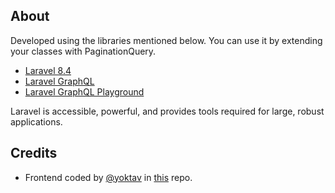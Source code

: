 ## About

Developed using the libraries mentioned below. You can use it by extending your classes with PaginationQuery.

- [Laravel 8.4](https://github.com/laravel/laravel)
- [Laravel GraphQL](https://github.com/rebing/graphql-laravel)
- [Laravel GraphQL Playground](https://github.com/mll-lab/laravel-graphql-playground)

Laravel is accessible, powerful, and provides tools required for large, robust applications.

## Credits

- Frontend coded by [@yoktav](https://github.com/yoktav/) in [this](https://github.com/yoktav/vue-graphql-datatable) repo.